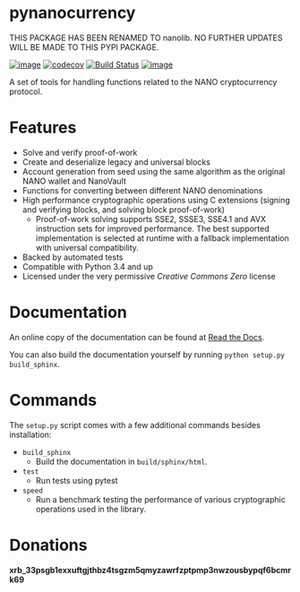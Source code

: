 pynanocurrency
==============

THIS PACKAGE HAS BEEN RENAMED TO nanolib. NO FURTHER UPDATES WILL BE MADE TO THIS PYPI PACKAGE.

[![image](https://img.shields.io/pypi/v/pynanocurrency.svg)](https://pypi.org/project/pynanocurrency/)
[![codecov](https://codecov.io/gh/Matoking/pynanocurrency/branch/master/graph/badge.svg)](https://codecov.io/gh/Matoking/pynanocurrency)
[![Build Status](https://travis-ci.com/Matoking/pynanocurrency.png?branch=master)](https://travis-ci.com/Matoking/pynanocurrency)
[![image](https://readthedocs.org/projects/pynanocurrency/badge/?version=latest)](https://pynanocurrency.readthedocs.io/en/latest/?badge=latest)


A set of tools for handling functions related to the NANO cryptocurrency protocol.

Features
========
* Solve and verify proof-of-work
* Create and deserialize legacy and universal blocks
* Account generation from seed using the same algorithm as the original NANO wallet and NanoVault
* Functions for converting between different NANO denominations
* High performance cryptographic operations using C extensions (signing and verifying blocks, and solving block proof-of-work)
  * Proof-of-work solving supports SSE2, SSSE3, SSE4.1 and AVX instruction sets for improved performance. The best supported implementation is selected at runtime with a fallback implementation with universal compatibility.
* Backed by automated tests
* Compatible with Python 3.4 and up
* Licensed under the very permissive *Creative Commons Zero* license

Documentation
=============

An online copy of the documentation can be found at [Read the Docs](https://pynanocurrency.readthedocs.io/en/latest/).

You can also build the documentation yourself by running `python setup.py build_sphinx`.

Commands
========

The `setup.py` script comes with a few additional commands besides installation:

* `build_sphinx`
  * Build the documentation in `build/sphinx/html`.
* `test`
  * Run tests using pytest
* `speed`
  * Run a benchmark testing the performance of various cryptographic operations used in the library.

Donations
=========

**xrb_33psgb1exxuftgjthbz4tsgzm5qmyzawrfzptpmp3nwzousbypqf6bcmrk69**
